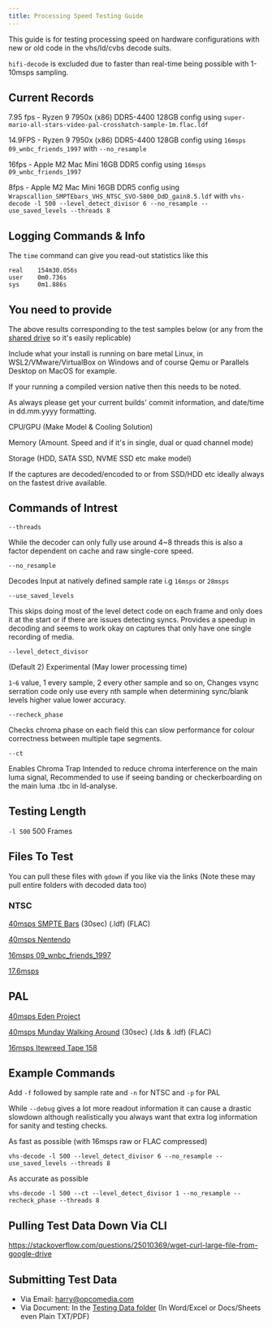 ```yaml
---
title: Processing Speed Testing Guide 
---
```


This guide is for testing processing speed on hardware configurations with new or old code in the vhs/ld/cvbs decode suits. 

`hifi-decode` is excluded due to faster than real-time being possible with 1-10msps sampling.


## Current Records 


7.95 fps - Ryzen 9 7950x (x86) DDR5-4400 128GB config using `super-mario-all-stars-video-pal-crosshatch-sample-1m.flac.ldf`

14.9FPS - Ryzen 9 7950x (x86) DDR5-4400 128GB config using `16msps 09_wnbc_friends_1997` with `--no_resample`

16fps   - Apple M2 Mac Mini 16GB DDR5 config using `16msps 09_wnbc_friends_1997`

8fps    - Apple M2 Mac Mini 16GB DDR5 config using `Wrapscallion_SMPTEbars_VHS_NTSC_SVO-5800_DdD_gain8.5.ldf` with `vhs-decode -l 500 --level_detect_divisor 6 --no_resample --use_saved_levels --threads 8`


## Logging Commands & Info 

The `time` command can give you read-out statistics like this

    real    154m30.056s
    user    0m0.736s
    sys     0m1.886s

## You need to provide

The above results corresponding to the test samples below (or any from the [shared drive](https://drive.google.com/drive/folders/1lzQWdFFfVclEQUDbuwngro0MCusOgPM6?usp=share_link) so it's easily replicable)

Include what your install is running on bare metal Linux, in WSL2/VMware/VirtualBox on Windows and of course Qemu or Parallels Desktop on MacOS for example.

If your running a compiled version native then this needs to be noted.

As always please get your current builds' commit information, and date/time in dd.mm.yyyy formatting. 

CPU/GPU (Make Model & Cooling Solution)

Memory (Amount. Speed and if it's in single, dual or quad channel mode)

Storage (HDD, SATA SSD, NVME SSD etc make model)

If the captures are decoded/encoded to or from SSD/HDD etc ideally always on the fastest drive available.

## Commands of Intrest 

`--threads` 

While the decoder can only fully use around 4~8 threads this is also a factor dependent on cache and raw single-core speed.

`--no_resample`

Decodes Input at natively defined sample rate i.g `16msps` or `28msps`

`--use_saved_levels`

This skips doing most of the level detect code on each frame and only does it at the start or if there are issues detecting syncs. Provides a speedup in decoding and seems to work okay on captures that only have one single recording of media.

`--level_detect_divisor`

(Default 2) Experimental (May lower processing time)

`1`-`6` value, 1 every sample, 2 every other sample and so on, Changes vsync serration code only use every nth sample when determining sync/blank levels higher value lower accuracy.

`--recheck_phase`

Checks chroma phase on each field this can slow performance for colour correctness between multiple tape segments. 

`--ct` 

Enables Chroma Trap Intended to reduce chroma interference on the main luma signal, Recommended to use if seeing banding or checkerboarding on the main luma .tbc in ld-analyse.

## Testing Length 

`-l 500` 500 Frames

## Files To Test 

You can pull these files with `gdown` if you like via the links (Note these may pull entire folders with decoded data too)

### NTSC 

[40msps SMPTE Bars](https://drive.google.com/drive/folders/1sJ0BexVDHAnXSbuJF3-cws1x0tAmxoiE?usp=share_link) (30sec) (.ldf) (FLAC)

[40msps Nentendo](https://drive.google.com/drive/folders/1cDSqBuzBN2LUfstNKLCz95O-iSMqUHLd?usp=sharing)

[16msps 09_wnbc_friends_1997](https://drive.google.com/file/d/1IQglz-azRjkgmYmbCzTl7zux4wfZjJbO/view?usp=sharing)

[17.6msps](https://drive.google.com/file/d/1JXc6MCFC4cGsXwuUxnHqNDSMlJHnadoy/view?usp=share_link)

## PAL 

[40msps Eden Project](https://drive.google.com/file/d/1N8ySlx526wXihG-TrYjiCS6XDPL7aXxO/view?usp=share_link)

[40msps Munday Walking Around](https://drive.google.com/open?id=1jCByYDcpWy-SqNZgBWxSmhWyVw30T90o&authuser=harry%40opcomedia.com&usp=drive_fs) (30sec) (.lds & .ldf) (FLAC)

[16msps Itewreed Tape 158](https://drive.google.com/file/d/1yid6udtcT5HbR0KyabzHqQU0UVxS-KJH/view?usp=sharing)

## Example Commands 

Add `-f` followed by sample rate and `-n` for NTSC and `-p` for PAL

While `--debug` gives a lot more readout information it can cause a drastic slowdown although realistically you always want that extra log information for sanity and testing checks.

As fast as possible (with 16msps raw or FLAC compressed)

`vhs-decode -l 500 --level_detect_divisor 6 --no_resample --use_saved_levels --threads 8`

As accurate as possible 

`vhs-decode -l 500 --ct --level_detect_divisor 1 --no_resample --recheck_phase --threads 8`

## Pulling Test Data Down Via CLI

https://stackoverflow.com/questions/25010369/wget-curl-large-file-from-google-drive


## Submitting Test Data

* Via Email: harry@opcomedia.com 
* Via Document: In the [Testing Data folder](https://drive.google.com/drive/folders/18f6s5TvRjkrT_ai_oSQHpYAK_T7FghYa) (In Word/Excel or Docs/Sheets even Plain TXT/PDF) 
